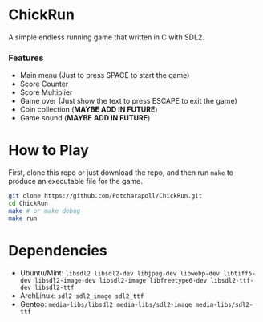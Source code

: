 # ChickRun
A simple endless running game that written in C with SDL2.
### Features
  * Main menu (Just to press SPACE to start the game)
  * Score Counter
  * Score Multiplier
  * Game over (Just show the text to press ESCAPE to exit the game)
  * Coin collection (**MAYBE ADD IN FUTURE**)
  * Game sound (**MAYBE ADD IN FUTURE**)

# How to Play
First, clone this repo or just download the repo, and then run `make` to produce an executable file for the game.
```sh
git clone https://github.com/Potcharapoll/ChickRun.git
cd ChickRun
make # or make debug
make run
```

# Dependencies
  * Ubuntu/Mint: `libsdl2 libsdl2-dev libjpeg-dev libwebp-dev libtiff5-dev libsdl2-image-dev libsdl2-image libfreetype6-dev libsdl2-ttf-dev libsdl2-ttf`
  * ArchLinux: `sdl2 sdl2_image sdl2_ttf`
  * Gentoo: `media-libs/libsdl2 media-libs/sdl2-image media-libs/sdl2-ttf`
